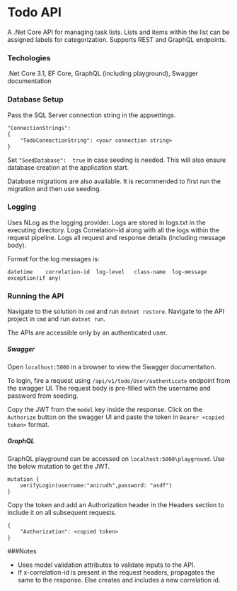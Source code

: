# Todo API

A .Net Core API for managing task lists. Lists and items within the list can be assigned labels for categorization.
Supports REST and GraphQL endpoints.

### Techologies
.Net Core 3.1, EF Core, GraphQL (including playground), Swagger documentation

### Database Setup
Pass the SQL Server connection string in the appsettings.

    "ConnectionStrings":
	{
		"TodoConnectionString": <your connection string>
	}

Set `"SeedDatabase":  true` in case seeding is needed. This will also ensure database creation at the application start.

Database migrations are also available.
It is recommended to first run the migration and then use seeding.

### Logging
Uses NLog as the logging provider.
Logs are stored in logs.txt in the executing directory.
Logs Correlation-Id along with all the logs within the request pipeline.
Logs all request and response details (including message body).

Format for the log messages is: 

    datetime	correlation-id	log-level	class-name	log-message	exception(if any)

### Running the API
Navigate to the solution in `cmd` and run `dotnet restore`.
Navigate to the API project in `cmd` and run `dotnet run`.

The APIs are accessible only by an authenticated user.

##### Swagger
Open `localhost:5000` in a browser to view the Swagger documentation.

To login, fire a request using `/api/v1/todo/User/authenticate` endpoint from the swagger UI. The request body is pre-filled with the username and password from seeding.

Copy the JWT from the `model` key inside the response.
Click on the `Authorize` button on the swagger UI and paste the token in `Bearer <copied token>` format.

##### GraphQL
GraphQL playground can be accessed on `localhost:5000\playground`.
Use the below mutation to get the JWT.

    mutation {
    	verifyLogin(username:"anirudh",password: "asdf")
    }
Copy the token and add an Authorization header in the Headers section to include it on all subsequent requests.

    {
    	"Authorization": <copied token>
    }

###Notes
- Uses model validation attributes to validate inputs to the API.
- If x-correlation-id is present in the request headers, propagates the same to the response. Else creates and includes a new correlation id.